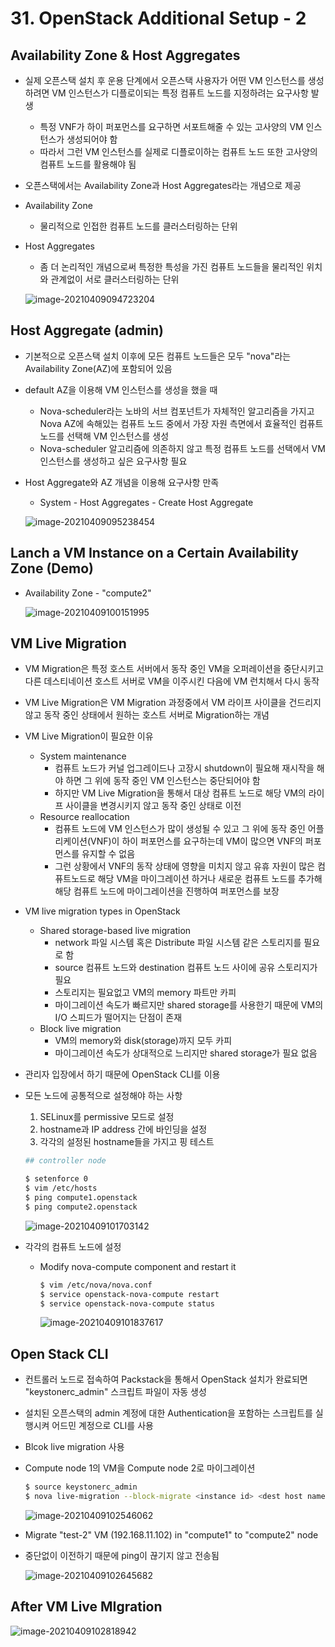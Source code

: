 # 31. OpenStack Additional Setup - 2

## Availability Zone & Host Aggregates

- 실제 오픈스택 설치 후 운용 단계에서 오픈스택 사용자가 어떤 VM 인스턴스를 생성하려면 VM 인스턴스가 디플로이되는 특정 컴퓨트 노드를 지정하려는 요구사항 발생

  - 특정 VNF가 하이 퍼포먼스를 요구하면 서포트해줄 수 있는 고사양의 VM 인스턴스가 생성되어야 함
  - 따라서 그런 VM 인스턴스를 실제로 디플로이하는 컴퓨트 노드 또한 고사양의 컴퓨트 노드를 활용해야 됨

- 오픈스택에서는 Availability Zone과 Host Aggregates라는 개념으로 제공

- Availability Zone

  - 물리적으로 인접한 컴퓨트 노드를 클러스터링하는 단위

- Host Aggregates

  - 좀 더 논리적인 개념으로써 특정한 특성을 가진 컴퓨트 노드들을 물리적인 위치와 관계없이 서로 클러스터링하는 단위

  ![image-20210409094723204](images/image-20210409094723204.png)



## Host Aggregate (admin)

- 기본적으로 오픈스택 설치 이후에 모든 컴퓨트 노드들은 모두 "nova"라는 Availability Zone(AZ)에 포함되어 있음

- default AZ을 이용해 VM 인스턴스를 생성을 했을 때

  - Nova-scheduler라는 노바의 서브 컴포넌트가 자체적인 알고리즘을 가지고 Nova AZ에 속해있는 컴퓨트 노드 중에서 가장 자원 측면에서 효율적인 컴퓨트 노드를 선택해 VM 인스턴스를 생성
  - Nova-scheduler 알고리즘에 의존하지 않고 특정 컴퓨트 노드를 선택에서 VM 인스턴스를 생성하고 싶은 요구사항 필요

- Host Aggregate와 AZ 개념을 이용해 요구사항 만족

  - System - Host Aggregates - Create Host Aggregate

  ![image-20210409095238454](images/image-20210409095238454.png)



## Lanch a VM Instance on a Certain Availability Zone (Demo)

- Availability Zone - "compute2"

  ![image-20210409100151995](images/image-20210409100151995.png)



## VM Live Migration

- VM Migration은 특정 호스트 서버에서 동작 중인 VM을 오퍼레이션을 중단시키고 다른 데스티네이션 호스트 서버로 VM을 이주시킨 다음에 VM 런치해서 다시 동작

- VM Live Migration은 VM Migration 과정중에서 VM 라이프 사이클을 건드리지 않고 동작 중인 상태에서 원하는 호스트 서버로 Migration하는 개념

- VM Live Migration이 필요한 이유

  - System maintenance
    - 컴퓨트 노드가 커널 업그레이드나 고장시 shutdown이 필요해 재시작을 해야 하면 그 위에 동작 중인 VM 인스턴스는 중단되어야 함
    - 하지만 VM Live Migration을 통해서 대상 컴퓨트 노드로 해당 VM의 라이프 사이클을 변경시키지 않고 동작 중인 상태로 이전
  - Resource reallocation
    - 컴퓨트 노드에 VM 인스턴스가 많이 생성될 수 있고 그 위에 동작 중인 어플리케이션(VNF)이 하이 퍼포먼스를 요구하는데 VM이 많으면 VNF의 퍼포먼스를 유지할 수 없음
    - 그런 상황에서 VNF의 동작 상태에 영향을 미치지 않고 유휴 자원이 많은 컴퓨트노드로 해당 VM을 마이그레이션 하거나 새로운 컴퓨트 노드를 추가해 해당 컴퓨트 노드에 마이그레이션을 진행하여 퍼포먼스를 보장

- VM live migration types in OpenStack

  - Shared storage-based live migration
    - network 파일 시스템 혹은 Distribute 파일 시스템 같은 스토리지를 필요로 함
    - source 컴퓨트 노드와 destination 컴퓨트 노드 사이에 공유 스토리지가 필요
    - 스토리지는 필요없고 VM의 memory 파트만 카피
    - 마이그레이션 속도가 빠르지만 shared storage를 사용한기 때문에 VM의 I/O 스피드가 떨어지는 단점이 존재
  - Block live migration
    - VM의 memory와 disk(storage)까지 모두 카피
    - 마이그레이션 속도가 상대적으로 느리지만 shared storage가 필요 없음

- 관리자 입장에서 하기 때문에 OpenStack CLI를 이용

- 모든 노드에 공통적으로 설정해야 하는 사항

  1. SELinux를 permissive 모드로 설정
  2. hostname과 IP address 간에 바인딩을 설정
  3. 각각의 설정된 hostname들을 가지고 핑 테스트

  ```bash
  ## controller node
  
  $ setenforce 0
  $ vim /etc/hosts
  $ ping compute1.openstack
  $ ping compute2.openstack
  ```

  ![image-20210409101703142](images/image-20210409101703142.png)

- 각각의 컴퓨트 노드에 설정

  - Modify nova-compute component and restart it

    ```bash
    $ vim /etc/nova/nova.conf
    $ service openstack-nova-compute restart
    $ service openstack-nova-compute status
    ```

    ![image-20210409101837617](images/image-20210409101837617.png)



## Open Stack CLI

- 컨트롤러 노드로 접속하여 Packstack을 통해서 OpenStack 설치가 완료되면 "keystonerc_admin" 스크립트 파일이 자동 생성

- 설치된 오픈스택의 admin 계정에 대한 Authentication을 포함하는 스크립트를 실행시켜 어드민 계정으로 CLI를 사용

- Blcok live migration 사용

- Compute node 1의 VM을 Compute node 2로 마이그레이션

  ```bash
  $ source keystonerc_admin
  $ nova live-migration --block-migrate <instance id> <dest host name>
  ```

  ![image-20210409102546062](images/image-20210409102546062.png)

- Migrate "test-2" VM (192.168.11.102) in "compute1" to "compute2" node

- 중단없이 이전하기 때문에 ping이 끊기지 않고 전송됨

  ![image-20210409102645682](images/image-20210409102645682.png)



## After VM Live MIgration

![image-20210409102818942](images/image-20210409102818942.png)
